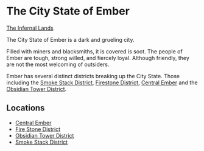 # The City State of Ember
[The Infernal Lands](../Geography%20Overview.md)

The City State of Ember is a dark and grueling city. 

Filled with miners and blacksmiths, it is covered is soot. The people of Ember are tough, strong willed, and fiercely loyal. Although friendly, they are not the most welcoming of outsiders. 


Ember has several distinct districts breaking up the City State. Those including the [Smoke Stack District](./Smoke%20Stack%20District/Smoke%20Stack%20District%20Overview.md), [Firestone District](./Fire%20Stone%20District/Fire%20Stone%20District%20Overview.md), [Central Ember](./Central%20Ember/Central%20Ember%20Overview.md) and the [Obsidian Tower District](./Obsidian%20Tower%20District/Obsidian%20Tower%20District%20Overview.md).

## Locations
- [Central Ember](./Central%20Ember/Central%20Ember%20Overview.md)
- [Fire Stone District](./Fire%20Stone%20District/Fire%20Stone%20District%20Overview.md)
- [Obsidian Tower District](./Obsidian%20Tower%20District/Obsidian%20Tower%20District%20Overview.md)
- [Smoke Stack District](./Smoke%20Stack%20District/Smoke%20Stack%20District%20Overview.md)